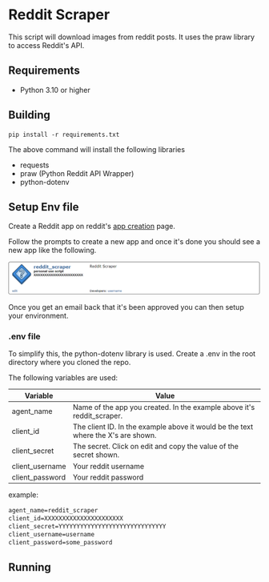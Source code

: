 # Reddit Scraper

This script will download images from reddit posts.  It uses the praw library to access
Reddit's API.

## Requirements
- Python 3.10 or higher

## Building

```code
pip install -r requirements.txt
```

The above command will install the following libraries
- requests
- praw (Python Reddit API Wrapper)
- python-dotenv

## Setup Env file
Create a Reddit app on reddit's [app creation](https://www.reddit.com/prefs/apps) page.

Follow the prompts to create a new app and once it's done you should see a new app like the following.

![Reddit Info](reddit_app_image.png)

Once you get an email back that it's been approved you can then setup your environment.  

### .env file
To simplify this, the python-dotenv library is used.  Create a .env in the root
directory where you cloned the repo.

The following variables are used:

| Variable | Value |
| -------- | ----- |
| agent_name | Name of the app you created.  In the example above it's reddit_scraper. |
| client_id | The client ID.  In the example above it would be the text where the X's are shown. | 
| client_secret | The secret.  Click on edit and copy the value of the secret shown. |
| client_username | Your reddit username |
| client_password | Your reddit password |

example:
```
agent_name=reddit_scraper
client_id=XXXXXXXXXXXXXXXXXXXXXX
client_secret=YYYYYYYYYYYYYYYYYYYYYYYYYYYYYY
client_username=username
client_password=some_password
```

## Running
